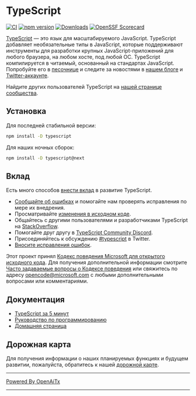 # TypeScript

[![CI](https://github.com/microsoft/TypeScript/actions/workflows/ci.yml/badge.svg)](https://github.com/microsoft/TypeScript/actions/workflows/ci.yml)
[![npm version](https://badge.fury.io/js/typescript.svg)](https://www.npmjs.com/package/typescript)
[![Downloads](https://img.shields.io/npm/dm/typescript.svg)](https://www.npmjs.com/package/typescript)
[![OpenSSF Scorecard](https://api.securityscorecards.dev/projects/github.com/microsoft/TypeScript/badge)](https://securityscorecards.dev/viewer/?uri=github.com/microsoft/TypeScript)

[TypeScript](https://www.typescriptlang.org/) — это язык для масштабируемого JavaScript. TypeScript добавляет необязательные типы в JavaScript, которые поддерживают инструменты для разработки крупных JavaScript-приложений для любого браузера, на любом хосте, под любой ОС. TypeScript компилируется в читаемый, основанный на стандартах JavaScript. Попробуйте его в [песочнице](https://www.typescriptlang.org/play/) и следите за новостями в [нашем блоге](https://blogs.msdn.microsoft.com/typescript) и [Twitter-аккаунте](https://twitter.com/typescript).

Найдите других пользователей TypeScript на [нашей странице сообщества](https://www.typescriptlang.org/community/).

## Установка

Для последней стабильной версии:

```bash
npm install -D typescript
```

Для наших ночных сборок:

```bash
npm install -D typescript@next
```

## Вклад

Есть много способов [внести вклад](https://github.com/microsoft/TypeScript/blob/main/CONTRIBUTING.md) в развитие TypeScript.
* [Сообщайте об ошибках](https://github.com/microsoft/TypeScript/issues) и помогайте нам проверять исправления по мере их внедрения.
* Просматривайте [изменения в исходном коде](https://github.com/microsoft/TypeScript/pulls).
* Общайтесь с другими пользователями и разработчиками TypeScript на [StackOverflow](https://stackoverflow.com/questions/tagged/typescript).
* Помогайте друг другу в [TypeScript Community Discord](https://discord.gg/typescript).
* Присоединяйтесь к обсуждению [#typescript](https://twitter.com/search?q=%23TypeScript) в Twitter.
* [Вносите исправления ошибок](https://github.com/microsoft/TypeScript/blob/main/CONTRIBUTING.md).

Этот проект принял [Кодекс поведения Microsoft для открытого исходного кода](https://opensource.microsoft.com/codeofconduct/). Для получения дополнительной информации смотрите
[Часто задаваемые вопросы о Кодексе поведения](https://opensource.microsoft.com/codeofconduct/faq/) или свяжитесь по адресу [opencode@microsoft.com](mailto:opencode@microsoft.com)
с любыми дополнительными вопросами или комментариями.

## Документация

*  [TypeScript за 5 минут](https://www.typescriptlang.org/docs/handbook/typescript-in-5-minutes.html)
*  [Руководство по программированию](https://www.typescriptlang.org/docs/handbook/intro.html)
*  [Домашняя страница](https://www.typescriptlang.org/)

## Дорожная карта

Для получения информации о наших планируемых функциях и будущем развитии, пожалуйста, обратитесь к нашей [дорожной карте](https://github.com/microsoft/TypeScript/wiki/Roadmap).

---

[Powered By OpenAiTx](https://github.com/OpenAiTx/OpenAiTx)

---